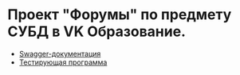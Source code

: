 # Проект "Форумы" по предмету СУБД в VK Образование.

- [Swagger-документация](https://app.swaggerhub.com/apis/t1d333/vk_edu_db_project/1.0.0)
- [Тестирующая программа](https://github.com/mailcourses/technopark-dbms-forum)
